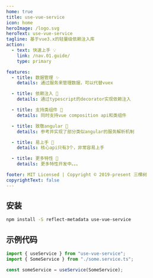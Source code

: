 ```yaml
---
home: true
title: use-vue-service
icon: home
heroImage: /logo.svg
heroText: use-vue-service
tagline: 基于vue3.x的轻量级依赖注入库
action:
  - text: 快速上手 💡
    link: /nav.01.guide/
    type: primary

features:
  - title: 数据管理 ✨
    details: 通过服务来管理数据，可以代替vuex

  - title: 依赖注入 🔧
    details: 通过typescript的decorator实现依赖注入

  - title: 支持类组件 🧰
    details: 同时支持vue composition api和类组件

  - title: 致敬angular 🧰
    details: 参考并实现了部分类似angular的服务解析机制

  - title: 易上手 🧰
    details: 核心api只有3个，非常容易上手

  - title: 更多特性 🧰
    details: 更多特性开发中。。。

footer: MIT Licensed | Copyright © 2019-present 三棵树
copyrightText: false
---
```


## 安装

```sh
npm install -S reflect-metadata use-vue-service
```

## 示例代码

```ts
import { useService } from "use-vue-service";
import { SomeService } from "./some.service.ts";

const someService = useService(SomeService);
```

